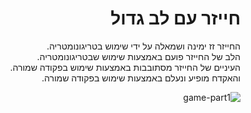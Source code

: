 <div lang="he" dir="rtl">

# חייזר עם לב גדול

החייזר זז ימינה ושמאלה על ידי שימוש בטריגונומטריה.\
הלב של החייזר פועם באמצעות שימוש שבטריגונומטריה.\
העיניים של החייזר מסתובבות באמצעות שימוש בפקודה שמורה.\
והאקדח מופיע ונעלם באמצעות שימוש בפקודה שמורה.

![game-part1](https://user-images.githubusercontent.com/58264273/139930265-d018ee93-027c-4cd5-93d5-95c3084032d3.png)

</div>
